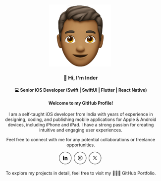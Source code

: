 <div align="center">
  <img src="Assets/icons/ios-developer.png" width="200" height="200"></a>&nbsp;
  <h3>👋 Hi, I'm Inder</h3>
  <h4>💻 Senior iOS Developer (Swift | SwiftUI | Flutter | React Native)</h4>
  <h4>Welcome to my GitHub Profile!</h4>
  <p>I am a self-taught iOS developer from India with years of experience in designing, coding, and publishing mobile applications for Apple & Android devices, including iPhone and iPad. I have a strong passion for creating intuitive and engaging user experiences.</p>
  <p>Feel free to connect with me for any potential collaborations or freelance opportunities.</p>

  <a href="https://www.linkedin.com/in/inderjagdeo">
      <img src="Assets/icons/linkedin.png" width="40" height="40"></a>&nbsp;
  <a href="https://www.instagram.com/inder.jagdeo">
      <img src="Assets/icons/instagram.png" width="40" height="40"></a>&nbsp;
  <a href="https://x.com/_InderJagdeo">
      <img src="Assets/icons/twitter.png" width="40" height="40"></a>&nbsp;
</div>
&nbsp;&nbsp;&nbsp;
&nbsp;&nbsp;&nbsp;
<div align="center">
  To explore my projects in detail, feel free to visit my 👨🏻‍💻 <a href="https://github.com/InderJagdeo/iOS-Developer-Portfolio" target="_blank" style="text-decoration: none;">GitHub Portfolio</a>.
</div>

<!--
#### 👨🏻‍💻 [Github Portfolio](https://github.com/InderJagdeo/iOS-Developer-Portfolio)
<p><img align="left" src="https://github-readme-stats.vercel.app/api/top-langs?username=inderjagdeo&show_icons=true&locale=en&layout=compact" alt="inderjagdeo" /></p>
<p>&nbsp;<img align="center" src="https://github-readme-stats.vercel.app/api?username=inderjagdeo&show_icons=true&locale=en" alt="inderjagdeo" /></p>
<p><img align="center" src="https://github-readme-streak-stats.herokuapp.com/?user=inderjagdeo&" alt="inderjagdeo" /></p>
**InderJagdeo/InderJagdeo** is a ✨ _special_ ✨ repository because its `README.md` (this file) appears on your GitHub profile.

Here are some ideas to get you started:

- 🔭 I’m currently working on ...
- 🌱 I’m currently learning ...
- 👯 I’m looking to collaborate on ...
- 🤔 I’m looking for help with ...
- 💬 Ask me about ...
- 📫 How to reach me: ...
- 😄 Pronouns: ...
- ⚡ Fun fact: ...
-->
